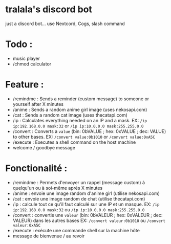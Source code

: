 # tralala's discord bot
just a discord bot...
use Nextcord, Cogs, slash command

# Todo :
- music player
- /chmod calculator

# Feature :
- /remindme <msg> <time delay> <user> : Sends a reminder (custom message) to someone or yourself after X minutes
- /anime : Sends a random anime girl image (uses nekosapi.com)
- /cat : Sends a random cat image (uses thecatapi.com)
- /ip <ip> <mask> : Calculates everything needed on an IP and a mask. EX: ``/ip ip:192.168.0.0 mask:32`` or ``/ip ip:10.0.0.0 mask:255.255.0.0``
- /convert <value> : Converts a ``value`` (bin: 0bVALUE ; hex: 0xVALUE ; dec: VALUE) to other bases. EX: ``/convert value:0b1010`` or ``/convert value:0xA5C``
- /execute <command> : Executes a shell command on the host machine
- welcome / goodbye message

# Fonctionalité :
- /remindme <msg> <time delay> <user> : Permets d'envoyer un rappel (message custom) à quelqu'un ou à soi-même après X minutes
- /anime : envoie une image random d'anime girl (utilise nekosapi.com)
- /cat : envoie une image random de chat (utilise thecatapi.com)
- /ip <ip> <mask> : calcule tout ce qu'il faut calculé sur une IP et un masque. EX: ``/ip ip:192.168.0.0 mask:32`` ou ``/ip ip:10.0.0.0 mask:255.255.0.0``
- /convert <valeur> : convertis une ``valeur`` (bin: 0bVALEUR ; hex: 0xVALEUR ; dec: VALEUR) dans les autres bases EX: ``/convert valeur:0b1010`` ou ``/convert valeur:0xA5C``
- /execute <command> : exécute une commande shell sur la machine hôte
- message de bienvenue / au revoir